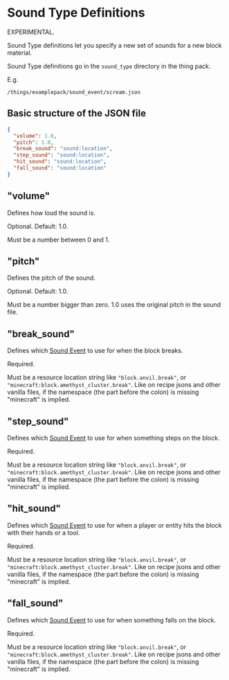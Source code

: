 # Sound Type Definitions

EXPERIMENTAL.

Sound Type definitions let you specify a new set of sounds for a new block material.

Sound Type definitions go in the `sound_type` directory in the thing pack.

E.g.
```
/things/examplepack/sound_event/scream.json
```

## Basic structure of the JSON file

```json
{
  "volume": 1.0,
  "pitch": 1.0,
  "break_sound": "sound:location",
  "step_sound": "sound:location",
  "hit_sound": "sound:location",
  "fall_sound": "sound:location"
}
```

## "volume"

Defines how loud the sound is.

Optional. Default: 1.0.

Must be a number between 0 and 1.

## "pitch"

Defines the pitch of the sound.

Optional. Default: 1.0.

Must be a number bigger than zero. 1.0 uses the original pitch in the sound file. 

## "break_sound"

Defines which [Sound Event](./SoundEvents.md) to use for when the block breaks.

Required.

Must be a resource location string like `"block.anvil.break"`, or `"minecraft:block.amethyst_cluster.break"`. Like on recipe jsons and other vanilla files,
if the namespace (the part before the colon) is missing "minecraft" is implied.

## "step_sound"

Defines which [Sound Event](./SoundEvents.md) to use for when something steps on the block.

Required.

Must be a resource location string like `"block.anvil.break"`, or `"minecraft:block.amethyst_cluster.break"`. Like on recipe jsons and other vanilla files,
if the namespace (the part before the colon) is missing "minecraft" is implied.

## "hit_sound"

Defines which [Sound Event](./SoundEvents.md) to use for when a player or entity hits the block with their hands or a tool.

Required.

Must be a resource location string like `"block.anvil.break"`, or `"minecraft:block.amethyst_cluster.break"`. Like on recipe jsons and other vanilla files,
if the namespace (the part before the colon) is missing "minecraft" is implied.

## "fall_sound"

Defines which [Sound Event](./SoundEvents.md) to use for when something falls on the block.

Required.

Must be a resource location string like `"block.anvil.break"`, or `"minecraft:block.amethyst_cluster.break"`. Like on recipe jsons and other vanilla files,
if the namespace (the part before the colon) is missing "minecraft" is implied.